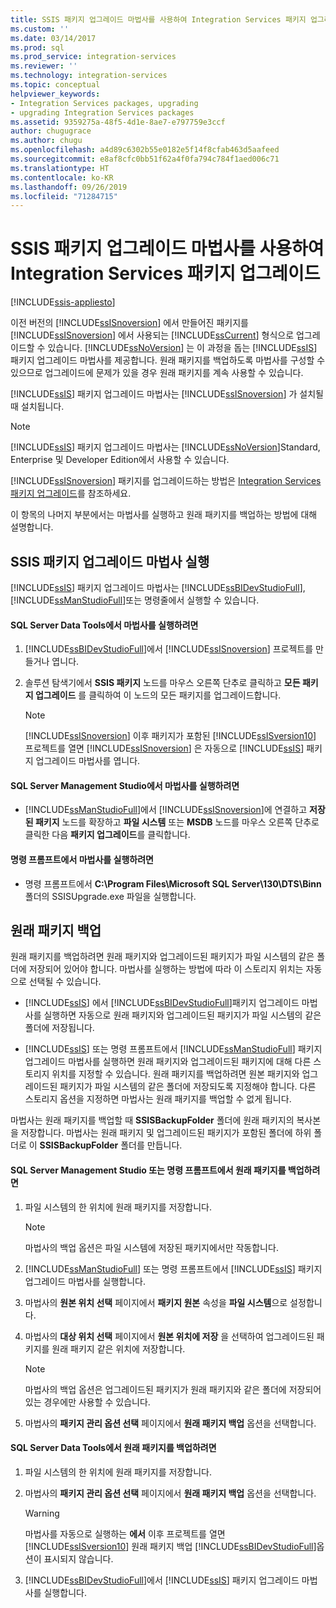 ```yaml
---
title: SSIS 패키지 업그레이드 마법사를 사용하여 Integration Services 패키지 업그레이드 | Microsoft Docs
ms.custom: ''
ms.date: 03/14/2017
ms.prod: sql
ms.prod_service: integration-services
ms.reviewer: ''
ms.technology: integration-services
ms.topic: conceptual
helpviewer_keywords:
- Integration Services packages, upgrading
- upgrading Integration Services packages
ms.assetid: 9359275a-48f5-4d1e-8ae7-e797759e3ccf
author: chugugrace
ms.author: chugu
ms.openlocfilehash: a4d89c6302b55e0182e5f14f8cfab463d5aafeed
ms.sourcegitcommit: e8af8cfc0bb51f62a4f0fa794c784f1aed006c71
ms.translationtype: HT
ms.contentlocale: ko-KR
ms.lasthandoff: 09/26/2019
ms.locfileid: "71284715"
---
```

# <a name="upgrade-integration-services-packages-using-the-ssis-package-upgrade-wizard"></a>SSIS 패키지 업그레이드 마법사를 사용하여 Integration Services 패키지 업그레이드

[!INCLUDE[ssis-appliesto](../../includes/ssis-appliesto-ssvrpluslinux-asdb-asdw-xxx.md)]


  이전 버전의 [!INCLUDE[ssISnoversion](../../includes/ssisnoversion-md.md)] 에서 만들어진 패키지를 [!INCLUDE[ssISnoversion](../../includes/ssisnoversion-md.md)] 에서 사용되는 [!INCLUDE[ssCurrent](../../includes/sscurrent-md.md)] 형식으로 업그레이드할 수 있습니다. [!INCLUDE[ssNoVersion](../../includes/ssnoversion-md.md)] 는 이 과정을 돕는 [!INCLUDE[ssIS](../../includes/ssis-md.md)] 패키지 업그레이드 마법사를 제공합니다. 원래 패키지를 백업하도록 마법사를 구성할 수 있으므로 업그레이드에 문제가 있을 경우 원래 패키지를 계속 사용할 수 있습니다.  
  
 [!INCLUDE[ssIS](../../includes/ssis-md.md)] 패키지 업그레이드 마법사는 [!INCLUDE[ssISnoversion](../../includes/ssisnoversion-md.md)] 가 설치될 때 설치됩니다.  
  
> [!NOTE]  
>  [!INCLUDE[ssIS](../../includes/ssis-md.md)] 패키지 업그레이드 마법사는 [!INCLUDE[ssNoVersion](../../includes/ssnoversion-md.md)]Standard, Enterprise 및 Developer Edition에서 사용할 수 있습니다.  
  
 [!INCLUDE[ssISnoversion](../../includes/ssisnoversion-md.md)] 패키지를 업그레이드하는 방법은 [Integration Services 패키지 업그레이드](../../integration-services/install-windows/upgrade-integration-services-packages.md)를 참조하세요.  
  
 이 항목의 나머지 부분에서는 마법사를 실행하고 원래 패키지를 백업하는 방법에 대해 설명합니다.  
  
## <a name="running-the-ssis-package-upgrade-wizard"></a>SSIS 패키지 업그레이드 마법사 실행  
 [!INCLUDE[ssIS](../../includes/ssis-md.md)] 패키지 업그레이드 마법사는 [!INCLUDE[ssBIDevStudioFull](../../includes/ssbidevstudiofull-md.md)], [!INCLUDE[ssManStudioFull](../../includes/ssmanstudiofull-md.md)]또는 명령줄에서 실행할 수 있습니다.  
  
#### <a name="to-run-the-wizard-from-sql-server-data-tools"></a>SQL Server Data Tools에서 마법사를 실행하려면  
  
1.  [!INCLUDE[ssBIDevStudioFull](../../includes/ssbidevstudiofull-md.md)]에서 [!INCLUDE[ssISnoversion](../../includes/ssisnoversion-md.md)] 프로젝트를 만들거나 엽니다.  
  
2.  솔루션 탐색기에서 **SSIS 패키지** 노드를 마우스 오른쪽 단추로 클릭하고 **모든 패키지 업그레이드** 를 클릭하여 이 노드의 모든 패키지를 업그레이드합니다.  
  
    > [!NOTE]  
    >  [!INCLUDE[ssISnoversion](../../includes/ssisnoversion-md.md)] 이후 패키지가 포함된 [!INCLUDE[ssISversion10](../../includes/ssisversion10-md.md)] 프로젝트를 열면 [!INCLUDE[ssISnoversion](../../includes/ssisnoversion-md.md)] 은 자동으로 [!INCLUDE[ssIS](../../includes/ssis-md.md)] 패키지 업그레이드 마법사를 엽니다.  
  
#### <a name="to-run-the-wizard-from-sql-server-management-studio"></a>SQL Server Management Studio에서 마법사를 실행하려면  
  
-   [!INCLUDE[ssManStudioFull](../../includes/ssmanstudiofull-md.md)]에서 [!INCLUDE[ssISnoversion](../../includes/ssisnoversion-md.md)]에 연결하고 **저장된 패키지** 노드를 확장하고 **파일 시스템** 또는 **MSDB** 노드를 마우스 오른쪽 단추로 클릭한 다음 **패키지 업그레이드**를 클릭합니다.  
  
#### <a name="to-run-the-wizard-at-the-command-prompt"></a>명령 프롬프트에서 마법사를 실행하려면  
  
-   명령 프롬프트에서 **C:\Program Files\Microsoft SQL Server\130\DTS\Binn** 폴더의 SSISUpgrade.exe 파일을 실행합니다.  
  
## <a name="backing-up-the-original-packages"></a>원래 패키지 백업  
 원래 패키지를 백업하려면 원래 패키지와 업그레이드된 패키지가 파일 시스템의 같은 폴더에 저장되어 있어야 합니다. 마법사를 실행하는 방법에 따라 이 스토리지 위치는 자동으로 선택될 수 있습니다.  
  
-   [!INCLUDE[ssIS](../../includes/ssis-md.md)] 에서 [!INCLUDE[ssBIDevStudioFull](../../includes/ssbidevstudiofull-md.md)]패키지 업그레이드 마법사를 실행하면 자동으로 원래 패키지와 업그레이드된 패키지가 파일 시스템의 같은 폴더에 저장됩니다.  
  
-   [!INCLUDE[ssIS](../../includes/ssis-md.md)] 또는 명령 프롬프트에서 [!INCLUDE[ssManStudioFull](../../includes/ssmanstudiofull-md.md)] 패키지 업그레이드 마법사를 실행하면 원래 패키지와 업그레이드된 패키지에 대해 다른 스토리지 위치를 지정할 수 있습니다. 원래 패키지를 백업하려면 원본 패키지와 업그레이드된 패키지가 파일 시스템의 같은 폴더에 저장되도록 지정해야 합니다. 다른 스토리지 옵션을 지정하면 마법사는 원래 패키지를 백업할 수 없게 됩니다.  
  
 마법사는 원래 패키지를 백업할 때 **SSISBackupFolder** 폴더에 원래 패키지의 복사본을 저장합니다. 마법사는 원래 패키지 및 업그레이드된 패키지가 포함된 폴더에 하위 폴더로 이 **SSISBackupFolder** 폴더를 만듭니다.  
  
#### <a name="to-back-up-the-original-packages-in-sql-server-management-studio-or-at-the-command-prompt"></a>SQL Server Management Studio 또는 명령 프롬프트에서 원래 패키지를 백업하려면  
  
1.  파일 시스템의 한 위치에 원래 패키지를 저장합니다.  
  
    > [!NOTE]  
    >  마법사의 백업 옵션은 파일 시스템에 저장된 패키지에서만 작동합니다.  
  
2.  [!INCLUDE[ssManStudioFull](../../includes/ssmanstudiofull-md.md)] 또는 명령 프롬프트에서 [!INCLUDE[ssIS](../../includes/ssis-md.md)] 패키지 업그레이드 마법사를 실행합니다.  
  
3.  마법사의 **원본 위치 선택** 페이지에서 **패키지 원본** 속성을 **파일 시스템**으로 설정합니다.  
  
4.  마법사의 **대상 위치 선택** 페이지에서 **원본 위치에 저장** 을 선택하여 업그레이드된 패키지를 원래 패키지 같은 위치에 저장합니다.  
  
    > [!NOTE]  
    >  마법사의 백업 옵션은 업그레이드된 패키지가 원래 패키지와 같은 폴더에 저장되어 있는 경우에만 사용할 수 있습니다.  
  
5.  마법사의 **패키지 관리 옵션 선택** 페이지에서 **원래 패키지 백업** 옵션을 선택합니다.  
  
#### <a name="to-back-up-the-original-packages-in-sql-server-data-tools"></a>SQL Server Data Tools에서 원래 패키지를 백업하려면  
  
1.  파일 시스템의 한 위치에 원래 패키지를 저장합니다.  
  
2.  마법사의 **패키지 관리 옵션 선택** 페이지에서 **원래 패키지 백업** 옵션을 선택합니다.  
  
    > [!WARNING]  
    >  마법사를 자동으로 실행하는 **에서** 이후 프로젝트를 열면 [!INCLUDE[ssISversion10](../../includes/ssisversion10-md.md)] 원래 패키지 백업 [!INCLUDE[ssBIDevStudioFull](../../includes/ssbidevstudiofull-md.md)]옵션이 표시되지 않습니다.  
  
3.  [!INCLUDE[ssBIDevStudioFull](../../includes/ssbidevstudiofull-md.md)]에서 [!INCLUDE[ssIS](../../includes/ssis-md.md)] 패키지 업그레이드 마법사를 실행합니다.  
  
  
